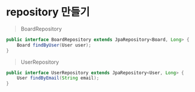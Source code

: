 # repository 만들기

> BoardRepository

```java
public interface BoardRepository extends JpaRepository<Board, Long> {
    Board findByUser(User user);
}
```

> UserRepository

```java
public interface UserRepository extends JpaRepository<User, Long> {
    User findByEmail(String email);
}
```